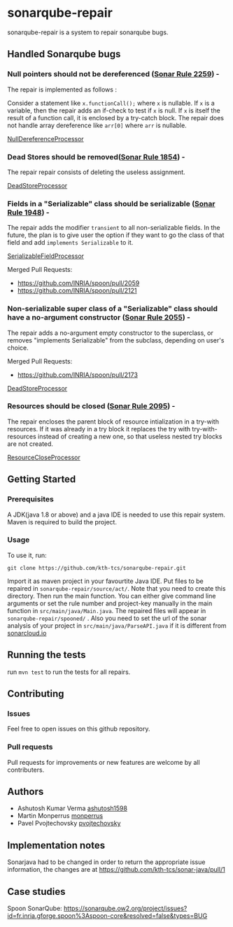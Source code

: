 # sonarqube-repair

sonarqube-repair is a system to repair sonarqube bugs.

## Handled Sonarqube bugs

### Null pointers should not be dereferenced ([Sonar Rule 2259](https://rules.sonarsource.com/c/RSPEC-2259)) -   

The repair is implemented as follows :

Consider a statement like `x.functionCall();` where `x` is nullable. If `x` is
a variable, then the repair adds an if-check to test if `x` is null.
If `x` is itself the result of a function call, it is enclosed by a try-catch
block. The repair does not handle array dereference like `arr[0]` where `arr`
is nullable.

[NullDereferenceProcessor](https://github.com/kth-tcs/sonarqube-repair/blob/master/src/main/java/NullDereferenceProcessor.java)

### Dead Stores should be removed([Sonar Rule 1854](https://rules.sonarsource.com/c/RSPEC-1854)) -   

The repair repair consists of deleting the useless assignment.

[DeadStoreProcessor](https://github.com/kth-tcs/sonarqube-repair/blob/master/src/main/java/DeadStoreProcessor.java)

### Fields in a "Serializable" class should be serializable ([Sonar Rule 1948](https://rules.sonarsource.com/c/RSPEC-1948)) -

The repair adds the modifier `transient` to all non-serializable
fields. In the future, the plan is to give user the option if they want to go the class
of that field and add `implements Serializable` to it.

[SerializableFieldProcessor](https://github.com/kth-tcs/sonarqube-repair/blob/master/src/main/java/SerializableFieldProcessor.java)

Merged Pull Requests:

* https://github.com/INRIA/spoon/pull/2059
* https://github.com/INRIA/spoon/pull/2121


### Non-serializable super class of a "Serializable" class should have a no-argument constructor ([Sonar Rule 2055](https://rules.sonarsource.com/c/RSPEC-2055)) -

The repair adds a no-argument empty constructor to the superclass, or removes
"implements Serializable" from the subclass, depending on user's choice.

Merged Pull Requests:

* https://github.com/INRIA/spoon/pull/2173

[DeadStoreProcessor](https://github.com/kth-tcs/sonarqube-repair/blob/master/src/main/java/DeadStoreProcessor.java)

### Resources should be closed ([Sonar Rule 2095](https://rules.sonarsource.com/c/RSPEC-2095)) -

The repair encloses the parent block of resource intialization in a try-with resources.
If it was already in a try block it replaces the try with try-with-resources instead 
of creating a new one, so that useless nested try blocks are not created.

[ResourceCloseProcessor](https://github.com/kth-tcs/sonarqube-repair/blob/master/src/main/java/ResourceCloseProcessor.java)

## Getting Started

### Prerequisites 
A JDK(java 1.8 or above) and a java IDE is needed to use this repair system.
Maven is required to build the project.

### Usage
To use it, run:

`git clone https://github.com/kth-tcs/sonarqube-repair.git`

Import it as maven project in your favourtite Java IDE. Put files to be 
repaired in `sonarqube-repair/source/act/`. Note that you need to create this directory.
Then run the main function. You can either give command line arguments or set the rule
number and project-key manually in the main function in `src/main/java/Main.java`.
 The repaired files will
appear in `sonarqube-repair/spooned/` . Also you need to set the url of
 the sonar analysis of your project in `src/main/java/ParseAPI.java`
  if it is different from [sonarcloud.io](https://sonarcloud.io/about)
 
## Running the tests

run `mvn test` to run the tests for all repairs.

## Contributing

### Issues 
Feel free to open issues on this github repository.

### Pull requests
Pull requests for improvements or new features are welcome by all contributers.

## Authors
* Ashutosh Kumar Verma [ashutosh1598](https://github.com/ashutosh1598)
* Martin Monperrus [monperrus](https://github.com/monperrus)
* Pavel Pvojtechovsky  [pvojtechovsky](https://github.com/pvojtechovsky)

## Implementation notes

Sonarjava had to be changed in order to return the appropriate issue information, the changes are at https://github.com/kth-tcs/sonar-java/pull/1

## Case studies

Spoon SonarQube: <https://sonarqube.ow2.org/project/issues?id=fr.inria.gforge.spoon%3Aspoon-core&resolved=false&types=BUG>


